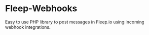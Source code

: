 # Fleep-Webhooks
Easy to use PHP library to post messages in Fleep.io using incoming webhook integrations.
